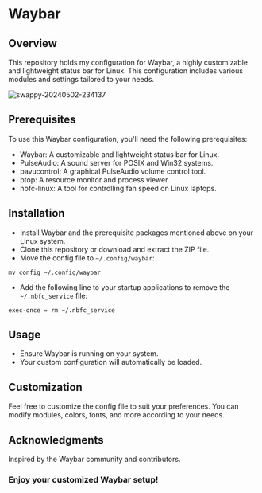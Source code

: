 # Waybar

## Overview
This repository holds my configuration for Waybar, a highly customizable and lightweight status bar for Linux. This configuration includes various modules and settings tailored to your needs.


![swappy-20240502-234137](https://github.com/ecnivs/Waybar/assets/106900369/cd266ca1-d3ac-4e13-ae44-17ff5ff98769)



## Prerequisites
To use this Waybar configuration, you'll need the following prerequisites:

* Waybar: A customizable and lightweight status bar for Linux.
* PulseAudio: A sound server for POSIX and Win32 systems.
* pavucontrol: A graphical PulseAudio volume control tool.
* btop: A resource monitor and process viewer.
* nbfc-linux: A tool for controlling fan speed on Linux laptops.

## Installation
+ Install Waybar and the prerequisite packages mentioned above on your Linux system.
+ Clone this repository or download and extract the ZIP file.
+ Move the config file to `~/.config/waybar`:
```
mv config ~/.config/waybar
```
+ Add the following line to your startup applications to remove the `~/.nbfc_service` file:

```
exec-once = rm ~/.nbfc_service
```

## Usage
+ Ensure Waybar is running on your system.
+ Your custom configuration will automatically be loaded.

## Customization
Feel free to customize the config file to suit your preferences. You can modify modules, colors, fonts, and more according to your needs.

## Acknowledgments
Inspired by the Waybar community and contributors.

### Enjoy your customized Waybar setup!

